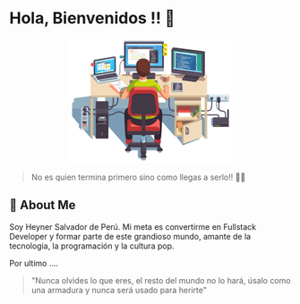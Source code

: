 # Hola, Bienvenidos !! 👋

<div id="header" align="center" width="100">
  <img src="./assets/programming-laptop.png" />
</div>
    
> No es quien termina primero sino como llegas a serlo!! 💪🙌

## 🚀 About Me
Soy Heyner Salvador de Perú. Mi meta es convertirme en Fullstack Developer y formar parte de este grandioso mundo, amante de la tecnologia, la programación y la cultura pop.

Por ultimo ....

> "Nunca olvides lo que eres, el resto del mundo no lo hará, úsalo como una armadura y nunca será usado para herirte"

<!-- npx @11ty/eleventy --serve -->
<!-- http://localhost:8080/hosalvadorg/index.html -->
